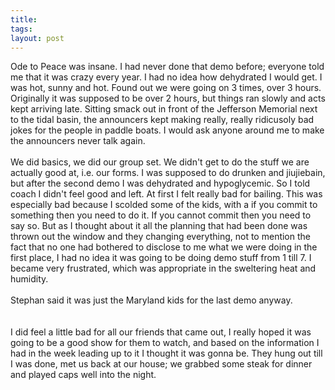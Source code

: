 ```yaml
---
title: 
tags: 
layout: post
---
```

Ode to Peace was insane.  I had never done that demo before; everyone told me that it was crazy every year.  I had no idea how dehydrated I would get.  I was hot, sunny and hot.  Found out we were going on 3 times, over 3 hours.  Originally it was supposed to be over 2 hours, but things ran slowly and acts kept arriving late.  Sitting smack out in front of the Jefferson Memorial next to the tidal basin, the announcers kept making really, really ridicusoly bad jokes for the people in paddle boats.  I would ask anyone around me to make the announcers never talk again.<br /><br />We did basics, we did our group set.  We didn't get to do the stuff we are actually good at, i.e. our forms.  I was supposed to do drunken and jiujiebain, but after the second demo I was dehydrated and hypoglycemic. So I told coach I didn't feel good and left.  At first I felt really bad for bailing.  This was especially bad because I scolded some of the kids, with a if you commit to something then you need to do it.  If you cannot commit then you need to say so.  But as I thought about it all the planning that had been done was thrown out the window and they changing everything, not to mention the fact that no one had bothered to disclose to me what we were doing in the first place, I had no idea it was going to be doing demo stuff from 1 till 7.  I became very frustrated, which was appropriate in the sweltering heat and humidity. <br /><br />Stephan said it was just the Maryland kids for the last demo anyway.  <br /><br />I did feel a little bad for all our friends that came out, I really hoped it was going to be a good show for them to watch, and based on the information I had in the week leading up to it I thought it was gonna be.  They hung out till I was done, met us back at our house; we grabbed some steak for dinner and played caps well into the night.  
